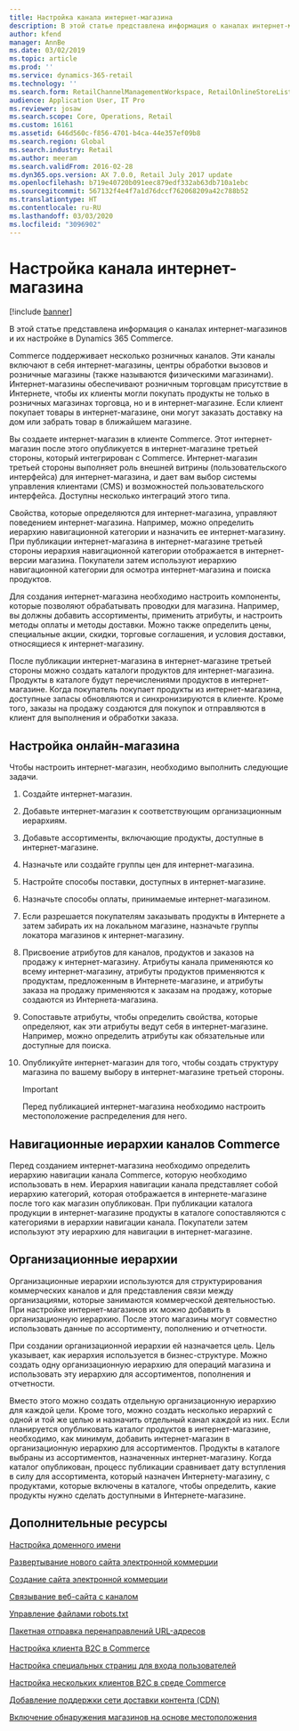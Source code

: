 ```yaml
---
title: Настройка канала интернет-магазина
description: В этой статье представлена информация о каналах интернет-магазинов и их настройке в Dynamics 365 Commerce.
author: kfend
manager: AnnBe
ms.date: 03/02/2019
ms.topic: article
ms.prod: ''
ms.service: dynamics-365-retail
ms.technology: ''
ms.search.form: RetailChannelManagementWorkspace, RetailOnlineStoreList
audience: Application User, IT Pro
ms.reviewer: josaw
ms.search.scope: Core, Operations, Retail
ms.custom: 16161
ms.assetid: 646d560c-f856-4701-b4ca-44e357ef09b8
ms.search.region: Global
ms.search.industry: Retail
ms.author: meeram
ms.search.validFrom: 2016-02-28
ms.dyn365.ops.version: AX 7.0.0, Retail July 2017 update
ms.openlocfilehash: b719e40720b091eec879edf332ab63db710a1ebc
ms.sourcegitcommit: 567132f4e4f7a1d76dccf762068209a42c788b52
ms.translationtype: HT
ms.contentlocale: ru-RU
ms.lasthandoff: 03/03/2020
ms.locfileid: "3096902"
---
```

# <a name="set-up-an-online-store-channel"></a>Настройка канала интернет-магазина

[!include [banner](includes/banner.md)]

В этой статье представлена информация о каналах интернет-магазинов и их настройке в Dynamics 365 Commerce.

Commerce поддерживает несколько розничных каналов. Эти каналы включают в себя интернет-магазины, центры обработки вызовов и розничные магазины (также называются физическими магазинами). Интернет-магазины обеспечивают розничным торговцам присутствие в Интернете, чтобы их клиенты могли покупать продукты не только в розничных магазинах торговца, но и в интернет-магазине. Если клиент покупает товары в интернет-магазине, они могут заказать доставку на дом или забрать товар в ближайшем магазине. 

Вы создаете интернет-магазин в клиенте Commerce. Этот интернет-магазин после этого опубликуется в интернет-магазине третьей стороны, который интегрирован с Commerce. Интернет-магазин третьей стороны выполняет роль внешней витрины (пользовательского интерфейса) для интернет-магазина, и дает вам выбор системы управления клиентами (CMS) и возможностей пользовательского интерфейса. Доступны несколько интеграций этого типа. 

Свойства, которые определяются для интернет-магазина, управляют поведением интернет-магазина. Например, можно определить иерархию навигационной категории и назначить ее интернет-магазину. При публикации интернет-магазина в интернет-магазине третьей стороны иерархия навигационной категории отображается в интернет-версии магазина. Покупатели затем используют иерархию навигационной категории для осмотра интернет-магазина и поиска продуктов. 

Для создания интернет-магазина необходимо настроить компоненты, которые позволяют обрабатывать проводки для магазина. Например, вы должны добавить ассортименты, применить атрибуты, и настроить методы оплаты и методы доставки. Можно также определить цены, специальные акции, скидки, торговые соглашения, и условия доставки, относящиеся к интернет-магазину. 

После публикации интернет-магазина в интернет-магазине третьей стороны можно создать каталоги продуктов для интернет-магазина. Продукты в каталоге будут перечислениями продуктов в интернет-магазине. Когда покупатель покупает продукты из интернет-магазина, доступные запасы обновляются и синхронизируются в клиенте. Кроме того, заказы на продажу создаются для покупок и отправляются в клиент для выполнения и обработки заказа.

## <a name="set-up-an-online-store"></a>Настройка онлайн-магазина

Чтобы настроить интернет-магазин, необходимо выполнить следующие задачи.

1. Создайте интернет-магазин.
2. Добавьте интернет-магазин к соответствующим организационным иерархиям.
3. Добавьте ассортименты, включающие продукты, доступные в интернет-магазине.
4. Назначьте или создайте группы цен для интернет-магазина.
5. Настройте способы поставки, доступных в интернет-магазине.
6. Назначьте способы оплаты, принимаемые интернет-магазином.
7. Если разрешается покупателям заказывать продукты в Интернете а затем забирать их на локальном магазине, назначьте группы локатора магазинов к интернет-магазину.
8. Присвоение атрибутов для каналов, продуктов и заказов на продажу к интернет-магазину. Атрибуты канала применяются ко всему интернет-магазину, атрибуты продуктов применяются к продуктам, предложенным в Интернете-магазине, и атрибуты заказа на продажу применяются к заказам на продажу, которые создаются из Интернета-магазина.
9. Сопоставьте атрибуты, чтобы определить свойства, которые определяют, как эти атрибуты ведут себя в интернет-магазине. Например, можно определить атрибуты как обязательные или доступные для поиска.
10. Опубликуйте интернет-магазин для того, чтобы создать структуру магазина по вашему выбору в интернет-магазине третьей стороны.

    > [!IMPORTANT]
    > Перед публикацией интернет-магазина необходимо настроить местоположение распределения для него.

## <a name="commerce-channel-navigation-hierarchies"></a>Навигационные иерархии каналов Commerce

Перед созданием интернет-магазина необходимо определить иерархию навигации канала Commerce, которую необходимо использовать в нем. Иерархия навигации канала представляет собой иерархию категорий, которая отображается в интернете-магазине после того как магазин опубликован. При публикации каталога продукции в интернет-магазине продукты в каталоге сопоставляются с категориями в иерархии навигации канала. Покупатели затем используют эту иерархию для навигации в интернет-магазине.

## <a name="organization-hierarchies"></a>Организационные иерархии

Организационные иерархии используются для структурирования коммерческих каналов и для представления связи между организациями, которые занимаются коммерческой деятельностью. При настройке интернет-магазинов их можно добавить в организационную иерархию. После этого магазины могут совместно использовать данные по ассортименту, пополнению и отчетности. 

При создании организационной иерархии ей назначается цель. Цель указывает, как иерархия используется в бизнес-структуре. Можно создать одну организационную иерархию для операций магазина и использовать эту иерархию для ассортиментов, пополнения и отчетности. 

Вместо этого можно создать отдельную организационную иерархию для каждой цели. Кроме того, можно создать несколько иерархий с одной и той же целью и назначить отдельный канал каждой из них. Если планируется опубликовать каталог продуктов в интернет-магазине, необходимо, как минимум, добавить интернет-магазин в организационную иерархию для ассортиментов. Продукты в каталоге выбраны из ассортиментов, назначенных интернет-магазину. Когда каталог опубликован, процесс публикации сравнивает дату вступления в силу для ассортимента, который назначен Интернету-магазину, с продуктами, которые включены в каталоге, чтобы определить, какие продукты нужно сделать доступными в Интернете-магазине.

## <a name="additional-resources"></a>Дополнительные ресурсы

[Настройка доменного имени](configure-your-domain-name.md)

[Развертывание нового сайта электронной коммерции](deploy-ecommerce-site.md)

[Создание сайта электронной коммерции](create-ecommerce-site.md)

[Связывание веб-сайта с каналом](associate-site-online-store.md)

[Управление файлами robots.txt](manage-robots-txt-files.md)

[Пакетная отправка перенаправлений URL-адресов](upload-bulk-redirects.md)

[Настройка клиента B2C в Commerce](set-up-B2C-tenant.md)

[Настройка специальных страниц для входа пользователей](custom-pages-user-logins.md)

[Настройка нескольких клиентов B2C в среде Commerce](configure-multi-B2C-tenants.md)

[Добавление поддержки сети доставки контента (CDN)](add-cdn-support.md)

[Включение обнаружения магазинов на основе местоположения](enable-store-detection.md)
